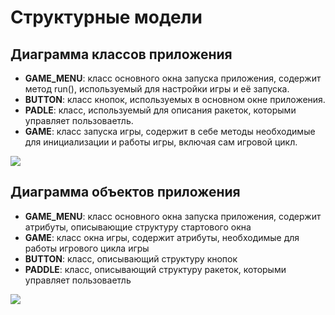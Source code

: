 # Структурные модели

## Диаграмма классов приложения

 - **GAME_MENU**: класс основного окна запуска приложения, содержит метод run(), используемый для настройки игры и её запуска.
 - **BUTTON**: класс кнопок, используемых в основном окне приложения.
 - **PADLE**: класс, используемый для описания ракеток, которыми управляет пользоваетль.
 - **GAME**: класс запуска игры, содержит в себе методы необходимые для инициализации и работы игры, включая сам игровой цикл.

[![](https://mermaid.ink/img/pako:eNqNVE1v2zAM_SuCThlaF9iOOgzokGyXpRu29mbAUCQmESaLhkQnC4r89ymSM3_Ua6eLzPdokXyk9MwVauCCKytDWBq587IuHYsrIezL_XpVrVcPT-w5w5d1NJr2ghlHPbYHs9vTBAzKAzjBmtNO1nCnTWisPPX8piVCFwT79PT4-O2hJ2586xbvsn0e5pMdh8l4UPQ3wo9o9JRCi14wahsLPbpF1_9wMe4-4zBpgt8T3oPT4MceVY47OftGe3msclmLXP1cFd_vl8uvq2EVQaGHqXoNgJ5gGraytdfos1X_g4oJTBs7TuD1Vl0Dv6VeIOmpSgq95dpIrS28F50cU-LDS2Ijra3-Q4Lk9wpPpgY_3-NBL9tGS4Jqg9Lr6zAmIh1f4wFGaK5cQ5RthLcBfHUIVdotYjPLNuold_Qmxo_nkglkVBiRBwPHGa5rc39vGRZFd20EW6hYqzR5KNMIFAV2Ms-w-YSi-Jis6BAnB5WJMfHixG951LGWRscXJM1SyWkPNZRcxE8t_a-Sl-4c_WRL-PPkFBfkW7jlWdvuweFiK22IKGhD6Nfdk3TZzn8AOOlqeA?type=png)](https://mermaid.live/edit#pako:eNqNVE1v2zAM_SuCThlaF9iOOgzokGyXpRu29mbAUCQmESaLhkQnC4r89ymSM3_Ua6eLzPdokXyk9MwVauCCKytDWBq587IuHYsrIezL_XpVrVcPT-w5w5d1NJr2ghlHPbYHs9vTBAzKAzjBmtNO1nCnTWisPPX8piVCFwT79PT4-O2hJ2586xbvsn0e5pMdh8l4UPQ3wo9o9JRCi14wahsLPbpF1_9wMe4-4zBpgt8T3oPT4MceVY47OftGe3msclmLXP1cFd_vl8uvq2EVQaGHqXoNgJ5gGraytdfos1X_g4oJTBs7TuD1Vl0Dv6VeIOmpSgq95dpIrS28F50cU-LDS2Ijra3-Q4Lk9wpPpgY_3-NBL9tGS4Jqg9Lr6zAmIh1f4wFGaK5cQ5RthLcBfHUIVdotYjPLNuold_Qmxo_nkglkVBiRBwPHGa5rc39vGRZFd20EW6hYqzR5KNMIFAV2Ms-w-YSi-Jis6BAnB5WJMfHixG951LGWRscXJM1SyWkPNZRcxE8t_a-Sl-4c_WRL-PPkFBfkW7jlWdvuweFiK22IKGhD6Nfdk3TZzn8AOOlqeA)

## Диаграмма объектов приложения

 - **GAME_MENU**: класс основного окна запуска приложения, содержит атрибуты, описывающие структуру стартового окна
 - **GAME**: класс окна игры, содержит атрибуты, необходимые для работы игрового цикла игры
 - **BUTTON**: класс, описывающий структуру кнопок
 - **PADDLE**: класс, описывающий структуру ракеток, которыми управляет пользоваетль

 [![](https://mermaid.ink/img/pako:eNq1lW1v2jAQx7-KlTfNtCSEbLAp0ibRwbZqhT2B9mJMkWsfYC2JI9spRRXffXYS5jRAq71YJJz47P_vfOezuXcIp-DEDkmxlGOG1wJnyxzpp7KgD6PpJJlOZgt0X5vNs2VUbdAb1A_D0Fo3wNYbdWSWRADk2lzs1jiDgDJZpHgXSFBJpp27Fc1r5M-s8KZUiudJQRKj04DLxXz-eVbP7_Ui_0UYeigyzdA0fdNcSIWFQrcSFeTCQ5fXo3efPPTj49V8cowuJYhH4S_PwY3ySfwtg22iJYpJxYg852TYcWJkyMqedAN3TJ1jV8TXlv11cTU_Ddy3d71mtbdcAFHxYQu_6Y4dIjzlIkaqLFKw1hXPrcB0gve6seMK7jrjAnIK4uGMpPbbYT-nAm-TOny3rq9TUXwZjcfXk3YUknABMWLthcgCgHZsFFa4TA_eT0Z9ZkgvoHt8Tp6c4f88OVWYiUmqFf_dAnfGc_DQq6gtMHWdVAl_XBUNhi1ZgSlNoa-n16l2B-FhNajXQxHyTUTVZ1OAff0bHBEiS6gT5KNBWIn_EXeD0zRpb54Gm71psLWyRdRqQwi7iEYqIV0FR8yA8GLnHnllQit-amT060Ep2BsUcd9vjlaMXKKzillduFWZ-D5vsnBitCb4_tuqpyfo6uKE6UuCm0mO52QgMsyovsurels6agMZLJ1Yf1Isfi-dZb7X83Cp-PddTpxYiRI8pywoVtBc_U68wqnUVqBMcTFt_hzMa_8HutvJCg?type=png)](https://mermaid.live/edit#pako:eNq1lW1v2jAQx7-KlTfNtCSEbLAp0ibRwbZqhT2B9mJMkWsfYC2JI9spRRXffXYS5jRAq71YJJz47P_vfOezuXcIp-DEDkmxlGOG1wJnyxzpp7KgD6PpJJlOZgt0X5vNs2VUbdAb1A_D0Fo3wNYbdWSWRADk2lzs1jiDgDJZpHgXSFBJpp27Fc1r5M-s8KZUiudJQRKj04DLxXz-eVbP7_Ui_0UYeigyzdA0fdNcSIWFQrcSFeTCQ5fXo3efPPTj49V8cowuJYhH4S_PwY3ySfwtg22iJYpJxYg852TYcWJkyMqedAN3TJ1jV8TXlv11cTU_Ddy3d71mtbdcAFHxYQu_6Y4dIjzlIkaqLFKw1hXPrcB0gve6seMK7jrjAnIK4uGMpPbbYT-nAm-TOny3rq9TUXwZjcfXk3YUknABMWLthcgCgHZsFFa4TA_eT0Z9ZkgvoHt8Tp6c4f88OVWYiUmqFf_dAnfGc_DQq6gtMHWdVAl_XBUNhi1ZgSlNoa-n16l2B-FhNajXQxHyTUTVZ1OAff0bHBEiS6gT5KNBWIn_EXeD0zRpb54Gm71psLWyRdRqQwi7iEYqIV0FR8yA8GLnHnllQit-amT060Ep2BsUcd9vjlaMXKKzillduFWZ-D5vsnBitCb4_tuqpyfo6uKE6UuCm0mO52QgMsyovsurels6agMZLJ1Yf1Isfi-dZb7X83Cp-PddTpxYiRI8pywoVtBc_U68wqnUVqBMcTFt_hzMa_8HutvJCg)
